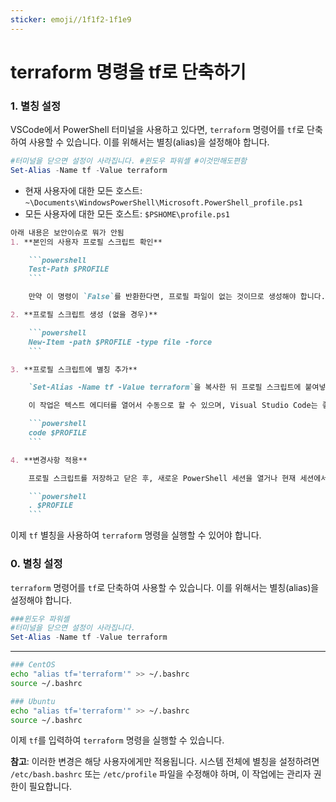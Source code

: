 ```yaml
---
sticker: emoji//1f1f2-1f1e9
---
```

# terraform 명령을 tf로 단축하기
### 1. 별칭 설정
VSCode에서 PowerShell 터미널을 사용하고 있다면, `terraform` 명령어를 `tf`로 단축하여 사용할 수 있습니다. 이를 위해서는 별칭(alias)을 설정해야 합니다.

```powershell
#터미널을 닫으면 설정이 사라집니다. #윈도우 파워셸 #이것만해도편함
Set-Alias -Name tf -Value terraform
```

- 현재 사용자에 대한 모든 호스트: `~\Documents\WindowsPowerShell\Microsoft.PowerShell_profile.ps1`
- 모든 사용자에 대한 모든 호스트: `$PSHOME\profile.ps1`

```markdown
아래 내용은 보안이슈로 뭐가 안됨
1. **본인의 사용자 프로필 스크립트 확인**

    ```powershell
    Test-Path $PROFILE
    ```

    만약 이 명령이 `False`를 반환한다면, 프로필 파일이 없는 것이므로 생성해야 합니다.

2. **프로필 스크립트 생성 (없을 경우)**

    ```powershell
    New-Item -path $PROFILE -type file -force
    ```

3. **프로필 스크립트에 별칭 추가**

    `Set-Alias -Name tf -Value terraform`을 복사한 뒤 프로필 스크립트에 붙여넣기 합니다.

    이 작업은 텍스트 에디터를 열어서 수동으로 할 수 있으며, Visual Studio Code는 좋은 선택입니다:

    ```powershell
    code $PROFILE
    ```

4. **변경사항 적용**

    프로필 스크립트를 저장하고 닫은 후, 새로운 PowerShell 세션을 열거나 현재 세션에서 다음 명령을 실행합니다:

    ```powershell
    . $PROFILE
    ```
```

이제 `tf` 별칭을 사용하여 `terraform` 명령을 실행할 수 있어야 합니다.

### 0. 별칭 설정
 `terraform` 명령어를 `tf`로 단축하여 사용할 수 있습니다. 이를 위해서는 별칭(alias)을 설정해야 합니다.

```powershell
###윈도우 파워셸
#터미널을 닫으면 설정이 사라집니다.
Set-Alias -Name tf -Value terraform
```
---
```bash
### CentOS
echo "alias tf='terraform'" >> ~/.bashrc
source ~/.bashrc
```

```bash
### Ubuntu
echo "alias tf='terraform'" >> ~/.bashrc
source ~/.bashrc
```

이제 `tf`를 입력하여 `terraform` 명령을 실행할 수 있습니다.

**참고**: 이러한 변경은 해당 사용자에게만 적용됩니다. 시스템 전체에 별칭을 설정하려면 `/etc/bash.bashrc` 또는 `/etc/profile` 파일을 수정해야 하며, 이 작업에는 관리자 권한이 필요합니다.
